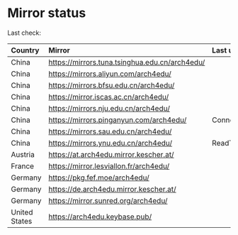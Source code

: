 <script src="./time.js"></script>
# Mirror status
Last check: <script type="text/javascript">localize(1674051485.8868868);</script>

|Country|Mirror|Last update|
|:------|:-----|:----------|
|China|https://mirrors.tuna.tsinghua.edu.cn/arch4edu/|<script type="text/javascript">localize(1674023697);</script>|
|China|https://mirrors.aliyun.com/arch4edu/|<script type="text/javascript">localize(1673937267);</script>|
|China|https://mirrors.bfsu.edu.cn/arch4edu/|<script type="text/javascript">localize(1674023697);</script>|
|China|https://mirror.iscas.ac.cn/arch4edu/|<script type="text/javascript">localize(1674023697);</script>|
|China|https://mirrors.nju.edu.cn/arch4edu/|<script type="text/javascript">localize(1674023697);</script>|
|China|https://mirrors.pinganyun.com/arch4edu/|ConnectionError|
|China|https://mirrors.sau.edu.cn/arch4edu/|<script type="text/javascript">localize(1673850842);</script>|
|China|https://mirrors.ynu.edu.cn/arch4edu/|ReadTimeout|
|Austria|https://at.arch4edu.mirror.kescher.at/|<script type="text/javascript">localize(1674023697);</script>|
|France|https://mirror.lesviallon.fr/arch4edu/|<script type="text/javascript">localize(1674023697);</script>|
|Germany|https://pkg.fef.moe/arch4edu/|<script type="text/javascript">localize(1674023697);</script>|
|Germany|https://de.arch4edu.mirror.kescher.at/|<script type="text/javascript">localize(1674023697);</script>|
|Germany|https://mirror.sunred.org/arch4edu/|<script type="text/javascript">localize(1674023697);</script>|
|United States|https://arch4edu.keybase.pub/|<script type="text/javascript">localize(1673980507);</script>|

<script src="./tablefilter/tablefilter.js"></script>
<script src="./table.js"></script>